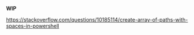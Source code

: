 **WIP**

https://stackoverflow.com/questions/10185114/create-array-of-paths-with-spaces-in-powershell
